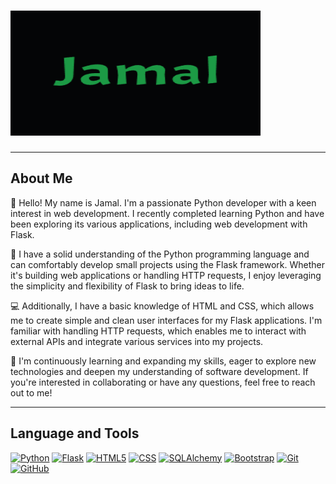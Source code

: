 # <img src="https://github.com/FlyingPie432/FlyingPie432/raw/main/assets/jamal.gif" alt="Jamal GIF" width="400" height="200" />

---

## About Me

👋 Hello! My name is Jamal. I'm a passionate Python developer with a keen interest in web development. I recently completed learning Python and have been exploring its various applications, including web development with Flask.

🐍 I have a solid understanding of the Python programming language and can comfortably develop small projects using the Flask framework. Whether it's building web applications or handling HTTP requests, I enjoy leveraging the simplicity and flexibility of Flask to bring ideas to life.

💻 Additionally, I have a basic knowledge of HTML and CSS, which allows me to create simple and clean user interfaces for my Flask applications. I'm familiar with handling HTTP requests, which enables me to interact with external APIs and integrate various services into my projects.

🌱 I'm continuously learning and expanding my skills, eager to explore new technologies and deepen my understanding of software development. If you're interested in collaborating or have any questions, feel free to reach out to me!

---

## Language and Tools

[![Python](https://img.shields.io/badge/Python%20-%20lightblue?style=for-the-badge&logo=python)](https://www.python.org/)
[![Flask](https://img.shields.io/badge/Flask%20-%20Grey?style=for-the-badge&logo=flask)](https://flask.palletsprojects.com/)
[![HTML5](https://img.shields.io/badge/Html5-orange?style=for-the-badge&logo=Html5)](https://developer.mozilla.org/en-US/docs/Web/Guide/HTML/HTML5)
[![CSS](https://img.shields.io/badge/Css%20-%20blue?style=for-the-badge&logo=Css3)](https://developer.mozilla.org/en-US/docs/Web/CSS)
[![SQLAlchemy](https://img.shields.io/badge/SQlalchemy%20-%20darkred?style=for-the-badge&logo=SqlAlchemy)](https://www.sqlalchemy.org/)
[![Bootstrap](https://img.shields.io/badge/Bootstrap%20-%20purple?style=for-the-badge&logo=Bootstrap)](https://getbootstrap.com/)
[![Git](https://img.shields.io/badge/Git%20-%20orange?style=for-the-badge&logo=Git)](https://git-scm.com/)
[![GitHub](https://img.shields.io/badge/Github%20-%20black?style=for-the-badge&logo=Github)](https://github.com/)












